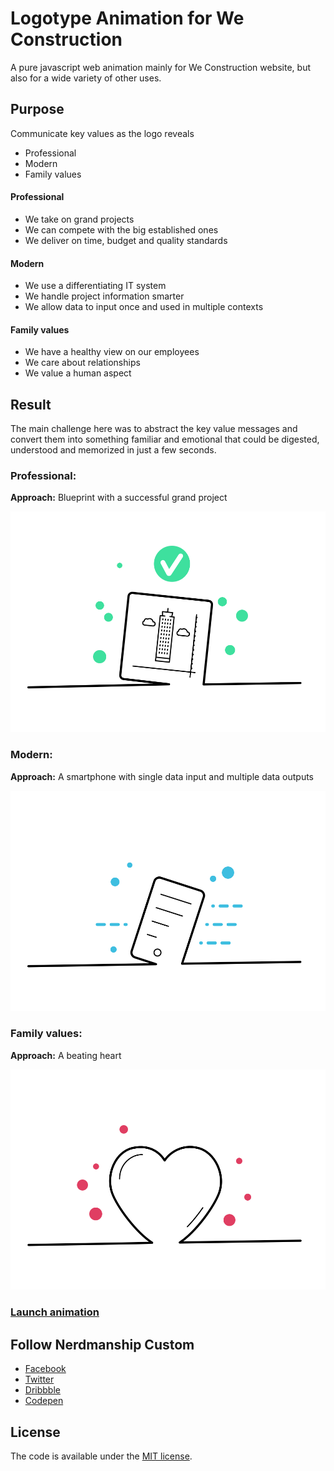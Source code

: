 # Logotype Animation for We Construction

A pure javascript web animation mainly for We Construction website, but also for a wide variety of other uses.

## Purpose
Communicate key values as the logo reveals

* Professional
* Modern
* Family values

#### Professional
* We take on grand projects
* We can compete with the big established ones
* We deliver on time, budget and quality standards

#### Modern
* We use a differentiating IT system
* We handle project information smarter
* We allow data to input once and used in multiple contexts

#### Family values
* We have a healthy view on our employees
* We care about relationships
* We value a human aspect

## Result

The main challenge here was to abstract the key value messages and convert them into something familiar and emotional that could be digested, understood and memorized in just a few seconds.

### Professional:

**Approach:** Blueprint with a successful grand project

![Professional](https://github.com/nerdmanship/WeCon/blob/master/src/assets/images/blueprint.png?raw=true "Professional")

### Modern:

**Approach:** A smartphone with single data input and multiple data outputs

![Modern](https://github.com/nerdmanship/WeCon/blob/master/src/assets/images/smartphone.png?raw=true "Modern")

### Family values:

**Approach:** A beating heart

![Family values](https://github.com/nerdmanship/WeCon/blob/master/src/assets/images/heart.png?raw=true "Family values")


### [Launch animation](https://nerdmanship.github.io/WeCon/dist/)


## Follow Nerdmanship Custom
* [Facebook](http://www.facebook.com/nerdmanship)
* [Twitter](http://www.twitter.com/stromqvist)
* [Dribbble](http://www.dribbble.com/stromqvist)
* [Codepen](http://www.codepen.io/nerdmanship)

## License

The code is available under the [MIT license](LICENSE.txt).